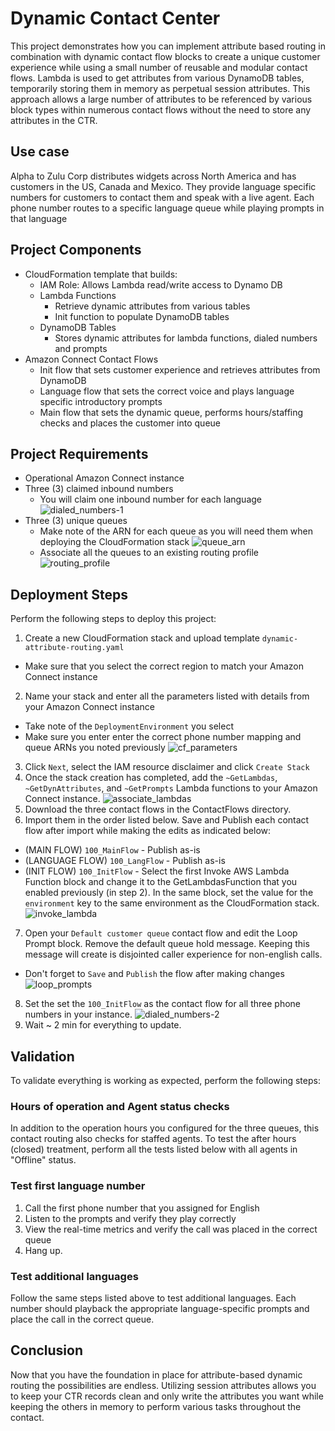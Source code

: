 # Dynamic Contact Center

This project demonstrates how you can implement attribute based routing in combination with dynamic contact flow blocks to create a unique customer experience while using a small number of reusable and modular contact flows. Lambda is used to get attributes from various DynamoDB tables, temporarily storing them in memory as perpetual session attributes. This approach allows a large number of attributes to be referenced by various block types within numerous contact flows without the need to store any attributes in the CTR.

## Use case

Alpha to Zulu Corp distributes widgets across North America and has customers in the US, Canada and Mexico. They provide language specific numbers for customers to contact them and speak with a live agent. Each phone number routes to a specific language queue while playing prompts in that language

## Project Components
* CloudFormation template that builds:
  * IAM Role: Allows Lambda read/write access to Dynamo DB
  * Lambda Functions
    * Retrieve dynamic attributes from various tables
    * Init function to populate DynamoDB tables
  * DynamoDB Tables
    * Stores dynamic attributes for lambda functions, dialed numbers and prompts
* Amazon Connect Contact Flows
  * Init flow that sets customer experience and retrieves attributes from DynamoDB
  * Language flow that sets the correct voice and plays language specific introductory prompts
  * Main flow that sets the dynamic queue, performs hours/staffing checks and places the customer into queue
  
## Project Requirements
* Operational Amazon Connect instance
* Three (3) claimed inbound numbers
  * You will claim one inbound number for each language
  ![dialed_numbers-1](Images/dialed_numbers-1.png)
* Three (3) unique queues
  * Make note of the ARN for each queue as you will need them when deploying the CloudFormation stack
  ![queue_arn](Images/queue_arn.png)
  * Associate all the queues to an existing routing profile
  ![routing_profile](Images/routing_profile.png)

## Deployment Steps
Perform the following steps to deploy this project: 
1. Create a new CloudFormation stack and upload template `dynamic-attribute-routing.yaml`
  * Make sure that you select the correct region to match your Amazon Connect instance
2. Name your stack and enter all the parameters listed with details from your Amazon Connect instance
  * Take note of the `DeploymentEnvironment` you select
  * Make sure you enter enter the correct phone number mapping and queue ARNs you noted previously
  ![cf_parameters](Images/cf_parameters.png)
3. Click `Next`, select the IAM resource disclaimer and click `Create Stack`
4. Once the stack creation has completed, add the `~GetLambdas`, `~GetDynAttributes`, and `~GetPrompts` Lambda functions to your Amazon Connect instance.
  ![associate_lambdas](Images/associate_lambdas.png)
5. Download the three contact flows in the ContactFlows directory.
6. Import them in the order listed below. Save and Publish each contact flow after import while making the edits as indicated below:
  * (MAIN FLOW) `100_MainFlow` - Publish as-is
  * (LANGUAGE FLOW) `100_LangFlow` - Publish as-is
  * (INIT FLOW) `100_InitFlow` - Select the first Invoke AWS Lambda Function block and change it to the GetLambdasFunction that you enabled previously (in step 2). In the same block, set the value for the `environment` key to the same environment as the CloudFormation stack.
  ![invoke_lambda](Images/invoke_lambda_block.png)
7. Open your `Default customer queue` contact flow and edit the Loop Prompt block. Remove the default queue hold message. Keeping this message will create is disjointed caller experience for non-english calls.
  * Don't forget to `Save` and `Publish` the flow after making changes
  ![loop_prompts](Images/loop_prompts.png)
8. Set the set the `100_InitFlow` as the contact flow for all three phone numbers in your instance.
  ![dialed_numbers-2](Images/dialed_numbers-2.png)
9. Wait ~ 2 min for everything to update.

## Validation
To validate everything is working as expected, perform the following steps:

### Hours of operation and Agent status checks
In addition to the operation hours you configured for the three queues, this contact routing also checks for staffed agents. To test the after hours (closed) treatment, perform all the tests listed below with all agents in "Offline" status.

### Test first language number
1. Call the first phone number that you assigned for English
2. Listen to the prompts and verify they play correctly
3. View the real-time metrics and verify the call was placed in the correct queue
4. Hang up. 

### Test additional languages 
Follow the same steps listed above to test additional languages. Each number should playback the appropriate language-specific prompts and place the call in the correct queue.

## Conclusion
Now that you have the foundation in place for attribute-based dynamic routing the possibilities are endless. Utilizing session attributes allows you to keep your CTR records clean and only write the attributes you want while keeping the others in memory to perform various tasks throughout the contact.


  